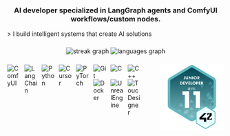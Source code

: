 <h3 align="center">AI developer specialized in LangGraph agents and ComfyUI workflows/custom nodes.</h3>
> I build intelligent systems that create AI solutions

###

<div align="center">
  <img src="https://streak-stats.demolab.com?user=yvann-ba&locale=en&mode=weekly&theme=github_dark&hide_border=true&border_radius=5" height="180" alt="streak graph"  />
  <img src="https://github-readme-stats.vercel.app/api/top-langs?username=yvann-ba&locale=en&hide_title=false&layout=compact&card_width=320&langs_count=6&theme=github_dark&hide_border=true" height="180" alt="languages graph"  />
</div>

###

<img align="right" height="150" src="https://github.com/42data/badges/blob/main/level/level11.png?raw=true"  />



<div align="left">
<img align="left" alt="ComfyUI" width="30px" style="padding-right:10px;" src="https://github.com/user-attachments/assets/f60fc411-ca71-4fc9-98cd-24024825d6e2" />
<img align="left" alt="LangChain" width="30px" style="padding-right:10px;" src="https://github.com/user-attachments/assets/ea9a77cb-a0c4-4899-b1bb-2d4b64c6a44b" />
<img align="left" alt="Python" width="30px" style="padding-right:10px;" src="https://cdn.jsdelivr.net/gh/devicons/devicon/icons/python/python-original.svg" />
<img align="left" alt="Cursor" width="30px" style="padding-right:10px;" src="https://github.com/user-attachments/assets/8262f678-527f-43dc-ab4d-de8f42b63d31" />
<img align="left" alt="PyTorch" width="30px" style="padding-right:10px;" src="https://github.com/user-attachments/assets/bd2b8d0a-4e14-4774-964a-a07c7678ec30" />
<img align="left" alt="Git" width="30px" style="padding-right:10px;" src="https://cdn.jsdelivr.net/gh/devicons/devicon/icons/git/git-original.svg" />
<img align="left" alt="C" width="30px" style="padding-right:10px;" src="https://cdn.jsdelivr.net/gh/devicons/devicon/icons/c/c-original.svg" />
<img align="left" alt="C++" width="30px" style="padding-right:10px;" src="https://cdn.jsdelivr.net/gh/devicons/devicon/icons/cplusplus/cplusplus-original.svg" />
<img align="left" alt="Docker" width="30px" style="padding-right:10px;" src="https://cdn.jsdelivr.net/gh/devicons/devicon/icons/docker/docker-original.svg" />
<img align="left" alt="UnrealEngine" width="30px" style="padding-right:10px;" src="https://github.com/user-attachments/assets/0f52d8b7-11ff-4b21-b1b5-c4ea511852d6" />
<img align="left" alt="ToucDesigner" width="30px" style="padding-right:10px;" src="https://github.com/user-attachments/assets/f22873a4-cf37-41df-b23b-cd256aef3ef5" />
</div>


